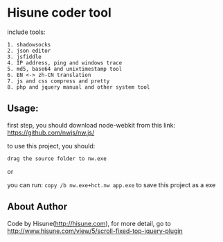 # Hisune coder tool

include tools:

```
1. shadowsocks
2. json editor
3. jsfiddle
4. IP address, ping and windows trace
5. md5, base64 and unixtimestamp tool
6. EN <-> zh-CN translation
7. js and css compress and pretty
8. php and jquery manual and other system tool
```

## Usage:

first step, you should download node-webkit from this link: https://github.com/nwjs/nw.js/

to use this project, you should:

`drag the source folder to nw.exe`

or

you can run: `copy /b nw.exe+hct.nw app.exe` to save this project as a exe

## About Author
Code by Hisune(http://hisune.com), for more detail, go to http://www.hisune.com/view/5/scroll-fixed-top-jquery-plugin
